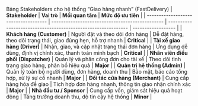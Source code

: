 Bảng Stakeholders cho hệ thống “Giao hàng nhanh” (FastDelivery)
| **Stakeholder**                      | **Vai trò**                                     | **Mối quan tâm**                                              | **Mức độ ưu tiên** |
| ------------------------------------ | ----------------------------------------------- | ------------------------------------------------------------- | ------------------ |
| **Khách hàng (Customer)**            | Người đặt và theo dõi đơn hàng                  | Dễ đặt hàng, theo dõi trạng thái, giao đúng hẹn, hỗ trợ nhanh | **Critical**       |
| **Tài xế giao hàng (Driver)**        | Nhận, giao, và cập nhật trạng thái đơn hàng     | Ứng dụng dễ dùng, định vị chính xác, thanh toán minh bạch     | **Critical**       |
| **Nhân viên điều phối (Dispatcher)** | Quản lý và phân công đơn cho tài xế             | Theo dõi tình trạng giao hàng, phân bổ hiệu quả               | **Major**          |
| **Quản trị hệ thống (Admin)**        | Quản lý toàn bộ người dùng, đơn hàng, doanh thu | Bảo mật, báo cáo tổng hợp, xử lý sự cố nhanh                  | **Major**          |
| **Đối tác cửa hàng (Merchant)**      | Cung cấp hàng hóa để giao                       | Tích hợp đơn hàng nhanh, thông tin giao nhận chính xác        | **Major**          |
| **Nhà đầu tư / Sponsor**             | Cung cấp vốn, giám sát hiệu quả hoạt động       | Tăng trưởng doanh thu, độ tin cậy hệ thống                    | **Minor**          |
